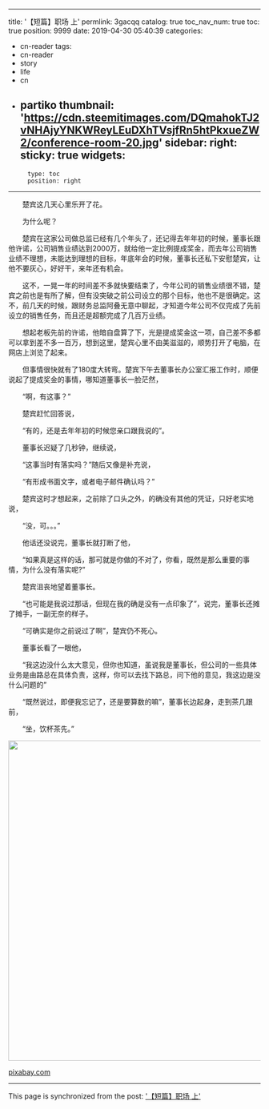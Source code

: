 
---
title: '【短篇】职场 上'
permlink: 3gacqq
catalog: true
toc_nav_num: true
toc: true
position: 9999
date: 2019-04-30 05:40:39
categories:
- cn-reader
tags:
- cn-reader
- story
- life
- cn
- partiko
thumbnail: 'https://cdn.steemitimages.com/DQmahokTJ2vNHAjyYNKWReyLEuDXhTVsjfRn5htPkxueZW2/conference-room-20.jpg'
sidebar:
    right:
        sticky: true
widgets:
    -
        type: toc
        position: right
---


<html>
<p>　　楚宾这几天心里乐开了花。</p>
<p>　　为什么呢？</p>
<p>　　楚宾在这家公司做总监已经有几个年头了，还记得去年年初的时候，董事长跟他许诺，公司销售业绩达到2000万，就给他一定比例提成奖金，而去年公司销售业绩不理想，未能达到理想的目标，年底年会的时候，董事长还私下安慰楚宾，让他不要灰心，好好干，来年还有机会。</p>
<p>　　这不，一晃一年的时间差不多就快要结束了，今年公司的销售业绩很不错，楚宾之前也是有所了解，但有没突破之前公司设立的那个目标，他也不是很确定。这不，前几天的时候，跟财务总监阿叠无意中聊起，才知道今年公司不仅完成了先前设立的销售任务，而且还是超额完成了几百万业绩。</p>
<p>　　想起老板先前的许诺，他暗自盘算了下，光是提成奖金这一项，自己差不多都可以拿到差不多一百万，想到这里，楚宾心里不由美滋滋的，顺势打开了电脑，在网店上浏览了起来。</p>
<p>　　但事情很快就有了180度大转弯。楚宾下午去董事长办公室汇报工作时，顺便说起了提成奖金的事情，哪知道董事长一脸茫然，</p>
<p>　　“啊，有这事？”</p>
<p>　　楚宾赶忙回答说，</p>
<p>　　“有的，还是去年年初的时候您亲口跟我说的”。</p>
<p>　　董事长迟疑了几秒钟，继续说，</p>
<p>　　“这事当时有落实吗？”随后又像是补充说，</p>
<p>　　“有形成书面文字，或者电子邮件确认吗？”</p>
<p>　　楚宾这时才想起来，之前除了口头之外，的确没有其他的凭证，只好老实地说，</p>
<p>　　“没，可。。。”</p>
<p>　　他话还没说完，董事长就打断了他，</p>
<p>　　“如果真是这样的话，那可就是你做的不对了，你看，既然是那么重要的事情，为什么没有落实呢?”</p>
<p>　　楚宾沮丧地望着董事长。</p>
<p>　　“也可能是我说过那话，但现在我的确是没有一点印象了”，说完，董事长还摊了摊手，一副无奈的样子。</p>
<p>　　“可确实是你之前说过了啊”，楚宾仍不死心。</p>
<p>　　董事长看了一眼他，</p>
<p>　　“我这边没什么太大意见，但你也知道，虽说我是董事长，但公司的一些具体业务是由路总在具体负责，这样，你可以去找下路总，问下他的意见，我这边是没什么问题的”</p>
<p>　　“既然说过，即便我忘记了，还是要算数的嘛”，董事长边起身，走到茶几跟前，</p>
<p>　　“坐，饮杯茶先。”　　</p>
<p><img src="https://cdn.steemitimages.com/DQmahokTJ2vNHAjyYNKWReyLEuDXhTVsjfRn5htPkxueZW2/conference-room-20.jpg" width="960" height="640"/></p>
<p><a href="https://pixabay.com/photos/conference-room-table-office-768441/">pixabay.com</a></p>
</html>

- - -

This page is synchronized from the post: ['【短篇】职场 上'](https://steemit.com/@rivalhw/3gacqq)

